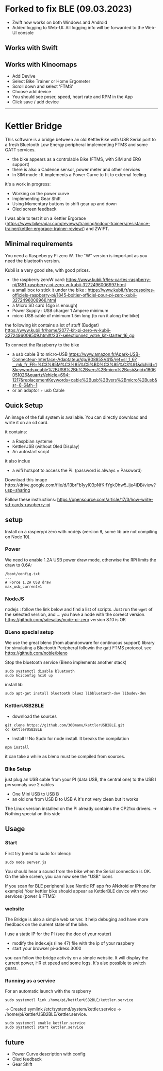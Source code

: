 # Forked to fix BLE (09.03.2023)
- Zwift now works on both Windows and Android
- Added logging to Web-UI: All logging info will be forwarded to the Web-UI console


## Works with Swift

## Works with Kinoomaps

- Add Devive
- Select Bike Trainer or Home Ergometer
- Scroll down and select 'FTMS' 
- Choose add device
- You should see poser, speed, heart rate and RPM in the App
- Click save / add device
___


# Kettler Bridge
This software is a bridge between an old KettlerBike with USB Serial port to a fresh Bluetooth Low Energy peripheral implementing FTMS and some GATT services.
* the bike appears as a controlable Bike (FTMS, with SIM and ERG support)
* there is also a Cadence sensor, power meter and other services
* In SIM mode : It implements a Power Curve to fit to external feeling.

it's a work in progress:
* Working on the power curve
* Implementing Gear Shift
* Using Momentary buttons to shift gear up and down
* Oled screen feedback

I was able to test it on a Kettler Ergorace (https://www.bikeradar.com/reviews/training/indoor-trainers/resistance-trainer/kettler-ergorace-trainer-review/) and ZWIFT.

## Minimal requirements
You need a Raspeberyy Pi zero W. The "W" version is important as you need the bluetooth version.

Kubii is a very good site, with good prices.
- the raspberry zeroW card: https://www.kubii.fr/les-cartes-raspberry-pi/1851-raspberry-pi-zero-w-kubii-3272496006997.html
- a small box to stick it under the bike : https://www.kubii.fr/accessoires-officiels-raspberry-pi/1845-boitier-officiel-pour-pi-zero-kubii-3272496006966.html
- a Micro SD card (4go is enough)
- Power Supply : USB charger 1 Ampere minimum
- micro USB cable of minimum 1.5m long (to run it along the bike)

the following kit contains a lot of stuff (Budget)
https://www.kubii.fr/home/2077-kit-pi-zero-w-kubii-3272496009509.html#/237-selectionnez_votre_kit-starter_16_go

To connect the Raspberry to the bike
- a usb cable B to micro-USB https://www.amazon.fr/Apark-USB-Connecteur-Interface-Adaptateur/dp/B0885SV415/ref=sr_1_6?__mk_fr_FR=%C3%85M%C3%85%C5%BD%C3%95%C3%91&dchild=1&keywords=cable%2BUSB%2Bb%2Bvers%2Bmicro%2Busb&qid=1606051026&quartzVehicle=694-1217&replacementKeywords=cable%2Busb%2Bvers%2Bmicro%2Busb&sr=8-6&th=1
- or an adaptor + usb Cable

## Quick Setup
An image of the full system is available.
You can directly download and write it on an sd card.

it contains:
- a Raspbian systeme
- KettlerUSB (without Oled Display)
- An autostart script

it also inclue
- a wifi hotspot to access the Pi. (password is always = Password)

Download this image
https://drive.google.com/file/d/13brFb1yyl03pNfKIfYgkOhw5_Ije4iDB/view?usp=sharing

Follow these instructions: 
https://opensource.com/article/17/3/how-write-sd-cards-raspberry-pi


## setup
Install on a rasperypi zero with nodejs (version 8, some lib are not compiling on Node 10).

### Power
We  need to enable 1.2A USB power draw mode, otherwise the RPi limits the draw to 0.6A:
```
/boot/config.txt
---
# Force 1.2A USB draw
max_usb_current=1
```

### NodeJS
nodejs :  follow the link below and find a list of scripts.
Just run the ```wget``` of the selected version, and ... you have a node with the coreect version.
https://github.com/sdesalas/node-pi-zero
version 8.10 is OK

### BLeno special setup
We use the great bleno (from abandonware for continuous support) library for simulating a Bluetooth Peripheral followin the gatt FTMS protocol.
see https://github.com/noble/bleno

Stop the bluetooth service (Bleno implements another stack)
```
sudo systemctl disable bluetooth
sudo hciconfig hci0 up
```
install lib
```
sudo apt-get install bluetooth bluez libbluetooth-dev libudev-dev
```

### KettlerUSB2BLE
* download the sources
```
git clone https://github.com/360manu/kettlerUSB2BLE.git
cd kettlerUSB2BLE
```

* Install
!! No Sudo for node install. It breaks the compilation
```
npm install
```
it can take a while as bleno must be compiled from sources.

### Bike Setup
just plug an USB cable from your PI (data USB, the central one) to the USB
I personnaly use 2 cables
* One Mini USB to USB B
* an old one from USB B to USB A
it's not very clean but it works

The Linux version installed on the PI already contains the CP21xx drivers.
-> Nothing special on this side

## Usage

### Start
First try (need to sudo for bleno):
```
sudo node server.js
```

You should hear a sound from the bike when the Serial connection is OK.
On the bike screen, you can now see the "USB" icons

If you scan for BLE peripheral (use Nordic RF app fro ANdroid or IPhone for example)
Your kettler bike should appear as KettlerBLE device with two services (power & FTMS)

### website
The Bridge is also a simple web server.
It help debuging and have more feedback on the current state of the bike.

I use a static IP for the PI (see the doc of your router)
* modify the index.ejs (line 47) file with the ip of your raspbery
* start your browser pi-adress:3000

you can follow the bridge activity on a simple website.
It will display the current power, HR et speed and some logs.
It's also possible to switch gears.

### Running as a service
For an automatic launch with the raspberry 
```
sudo systemctl link /home/pi/kettlerUSB2BLE/kettler.service
```
-> Created symlink /etc/systemd/system/kettler.service → /home/pi/kettlerUSB2BLE/kettler.service.

```
sudo systemctl enable kettler.service
sudo systemctl start kettler.service
```

## future
* Power Curve description with config
* Oled feedback
* Gear Shift
